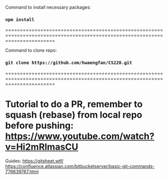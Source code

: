 Command to install necessary packages:
### `npm install`
=============================================================================================================================

Command to clone repo:
### `git clone https://github.com/hwaengfan/CS220.git`
=============================================================================================================================

Tutorial to do a PR, remember to squash (rebase) from local repo before pushing: https://www.youtube.com/watch?v=Hi2mRlmasCU
=============================================================================================================================

Guides:
https://gitsheet.wtf/
https://confluence.atlassian.com/bitbucketserver/basic-git-commands-776639767.html
